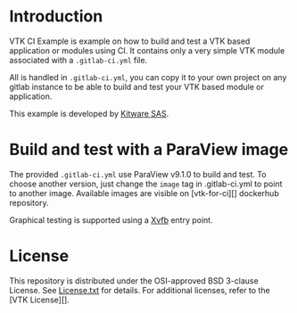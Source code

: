 Introduction
============
VTK CI Example is example on how to build and test a VTK based application or modules using CI.
It contains only a very simple VTK module associated with a `.gitlab-ci.yml` file.

All is handled in `.gitlab-ci.yml`, you can copy it to your own project
on any gitlab instance to be able to build and test your VTK based module or application.

This example is developed by [Kitware SAS][].

[Kitware SAS]: https://www.kitware.eu

Build and test with a ParaView image
====================================
The provided `.gitlab-ci.yml` use ParaView v9.1.0 to build and test.
To choose another version, just change the `image` tag in .gitlab-ci.yml to point to another image.
Available images are visible on [vtk-for-ci][] dockerhub repository.

Graphical testing is supported using a [Xvfb][] entry point.

[paraview-for-ci]: https://hub.docker.com/r/kitware/vtk-for-ci
[Xvfb]: https://en.wikipedia.org/wiki/Xvfb

License
=======

This repository is distributed under the OSI-approved BSD 3-clause License.
See [License.txt][] for details. For additional licenses, refer to the
[VTK License][].

[License.txt]: License.txt
[ParaView License]: https://vtk.org/about/#license
